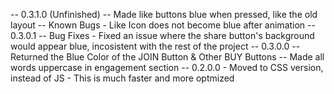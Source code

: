 -- 0.3.1.0 (Unfinished)
    -- Made like buttons blue when pressed, like the old layout
    -- Known Bugs
        - Like Icon does not become blue after animation
-- 0.3.0.1
    -- Bug Fixes
        - Fixed an issue where the share button's background would appear blue, incosistent
        with the rest of the project
-- 0.3.0.0
    -- Returned the Blue Color of the JOIN Button & Other BUY Buttons
    -- Made all words uppercase in engagement section
-- 0.2.0.0
    - Moved to CSS version, instead of JS
        - This is much faster and more optmized